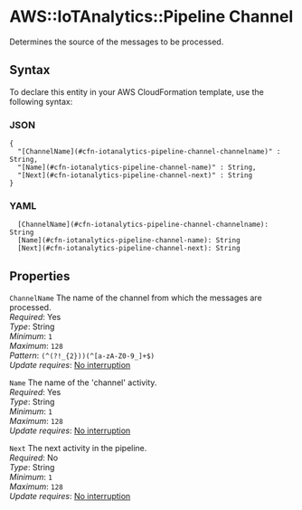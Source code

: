 # AWS::IoTAnalytics::Pipeline Channel<a name="aws-properties-iotanalytics-pipeline-channel"></a>

Determines the source of the messages to be processed\.

## Syntax<a name="aws-properties-iotanalytics-pipeline-channel-syntax"></a>

To declare this entity in your AWS CloudFormation template, use the following syntax:

### JSON<a name="aws-properties-iotanalytics-pipeline-channel-syntax.json"></a>

```
{
  "[ChannelName](#cfn-iotanalytics-pipeline-channel-channelname)" : String,
  "[Name](#cfn-iotanalytics-pipeline-channel-name)" : String,
  "[Next](#cfn-iotanalytics-pipeline-channel-next)" : String
}
```

### YAML<a name="aws-properties-iotanalytics-pipeline-channel-syntax.yaml"></a>

```
  [ChannelName](#cfn-iotanalytics-pipeline-channel-channelname): String
  [Name](#cfn-iotanalytics-pipeline-channel-name): String
  [Next](#cfn-iotanalytics-pipeline-channel-next): String
```

## Properties<a name="aws-properties-iotanalytics-pipeline-channel-properties"></a>

`ChannelName` <a name="cfn-iotanalytics-pipeline-channel-channelname"></a>
The name of the channel from which the messages are processed\.  
_Required_: Yes  
_Type_: String  
_Minimum_: `1`  
_Maximum_: `128`  
_Pattern_: `(^(?!_{2}))(^[a-zA-Z0-9_]+$)`  
_Update requires_: [No interruption](https://docs.aws.amazon.com/AWSCloudFormation/latest/UserGuide/using-cfn-updating-stacks-update-behaviors.html#update-no-interrupt)

`Name` <a name="cfn-iotanalytics-pipeline-channel-name"></a>
The name of the 'channel' activity\.  
_Required_: Yes  
_Type_: String  
_Minimum_: `1`  
_Maximum_: `128`  
_Update requires_: [No interruption](https://docs.aws.amazon.com/AWSCloudFormation/latest/UserGuide/using-cfn-updating-stacks-update-behaviors.html#update-no-interrupt)

`Next` <a name="cfn-iotanalytics-pipeline-channel-next"></a>
The next activity in the pipeline\.  
_Required_: No  
_Type_: String  
_Minimum_: `1`  
_Maximum_: `128`  
_Update requires_: [No interruption](https://docs.aws.amazon.com/AWSCloudFormation/latest/UserGuide/using-cfn-updating-stacks-update-behaviors.html#update-no-interrupt)
